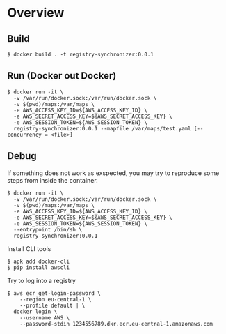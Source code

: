 # Overview

## Build

```
$ docker build . -t registry-synchronizer:0.0.1
```

## Run (Docker out Docker)

```
$ docker run -it \
  -v /var/run/docker.sock:/var/run/docker.sock \
  -v $(pwd)/maps:/var/maps \
  -e AWS_ACCESS_KEY_ID=${AWS_ACCESS_KEY_ID} \
  -e AWS_SECRET_ACCESS_KEY=${AWS_SECRET_ACCESS_KEY} \
  -e AWS_SESSION_TOKEN=${AWS_SESSION_TOKEN} \
  registry-synchronizer:0.0.1 --mapfile /var/maps/test.yaml [--concurrency = <file>]
```

## Debug

If something does not work as exspected, you may try to reproduce some steps from inside the container.

```
$ docker run -it \
  -v /var/run/docker.sock:/var/run/docker.sock \
  -v $(pwd)/maps:/var/maps \
  -e AWS_ACCESS_KEY_ID=${AWS_ACCESS_KEY_ID} \
  -e AWS_SECRET_ACCESS_KEY=${AWS_SECRET_ACCESS_KEY} \
  -e AWS_SESSION_TOKEN=${AWS_SESSION_TOKEN} \
  --entrypoint /bin/sh \
  registry-synchronizer:0.0.1
```

Install CLI tools

```
$ apk add docker-cli
$ pip install awscli
```

Try to log into a registry

```
$ aws ecr get-login-password \
    --region eu-central-1 \
    --profile default | \
  docker login \
    --username AWS \
    --password-stdin 1234556789.dkr.ecr.eu-central-1.amazonaws.com
```
